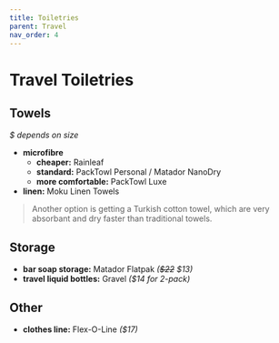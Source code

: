 ```yaml
---
title: Toiletries
parent: Travel
nav_order: 4
---
```

# Travel Toiletries

## Towels

*$ depends on size*
- **microfibre** 
	- **cheaper:** Rainleaf
	- **standard:** PackTowl Personal / Matador NanoDry
	- **more comfortable:** PackTowl Luxe
- **linen:** Moku Linen Towels 

> Another option is getting a Turkish cotton towel, which are very absorbant and dry faster than traditional towels. 

## Storage

- **bar soap storage:** Matador Flatpak *(~~$22~~ $13)*
- **travel liquid bottles:** Gravel *($14 for 2-pack)*

## Other

- **clothes line:** Flex-O-Line *($17)*

